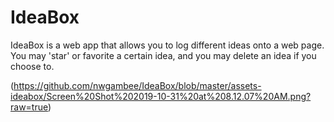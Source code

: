 # IdeaBox

IdeaBox is a web app that allows you to log different ideas onto a web page. You may 'star' or favorite a certain idea, and you may delete an idea if you choose to.



(https://github.com/nwgambee/IdeaBox/blob/master/assets-ideabox/Screen%20Shot%202019-10-31%20at%208.12.07%20AM.png?raw=true)
